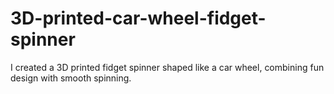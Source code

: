 # 3D-printed-car-wheel-fidget-spinner
 I created a 3D printed fidget spinner shaped like a car wheel, combining fun design with smooth spinning.
